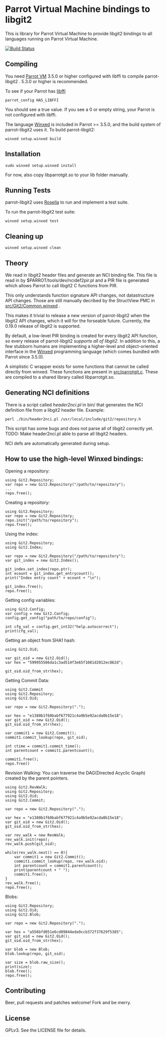 # Parrot Virtual Machine bindings to libgit2

This is library for Parrot Virtual Machine to provide libgit2 bindings to all
languages running on Parrot Virtual Machine.

[![Build Status](https://secure.travis-ci.org/letolabs/parrot-libgit2.png)](http://travis-ci.org/letolabs/parrot-libgit2)

## Compiling

You need [Parrot VM](http://parrot.org) 3.5.0 or higher configured with libffi
to compile parrot-libgit2 . 5.3.0 or higher is recommended.

To see if your Parrot has [libffi](http://sourceware.org/libffi/)

    parrot_config HAS_LIBFFI

You should see a true value. If you see a 0 or empty string, your Parrot is not
configured with libffi.

The language [Winxed](http://winxed.net) is included in Parrot >= 3.5.0, and
the build system of parrot-libgit2 uses it. To build parrot-libgit2:

    winxed setup.winxed build

## Installation

    sudo winxed setup.winxed install

For now, also copy libparrotgit.so to your lib folder manually.

## Running Tests

parrot-libgit2 uses [Rosella](http://whiteknight.github.com/Rosella/) to run
and implement a test suite.

To run the parrot-libgit2 test suite:

    winxed setup.winxed test

## Cleaning up

    winxed setup.winxed clean

## Theory

We read in libgit2 header files and generate an NCI binding file. This file is read
in by $PARROT/tools/dev/ncidef2pir.pl and a PIR file is generated which allows Parrot
to call libgit2 C functions from PIR.

This only understands function signature API changes, not datastructure API changes.
Those are still manually decribed by the StructView PMC in 
[src/Git2/Common.winxed](https://github.com/letolabs/parrot-libgit2/blob/master/src/Git2/Common.winxed) .

This makes it trivial to release a new version of parrot-libgit2 when the
libgit2 API changes, which it will for the forseable future. Currently, the
0.19.0 release of libgit2 is supported.

By default, a low-level PIR binding is created for every libgit2 API function, so every release
of parrot-libgit2 *supports all of libgit2*. In addition to this, a few stubborn humans
are implementing a higher-level and object-oriented interface in the [Winxed](http://winxed.net)
programming language (which comes bundled with Parrot since 3.5.0).

A simplistic C wrapper exists for some functions that cannot be called directly from winxed.
These functions are present in [src/parrotgit.c](https://github.com/letolabs/parrot-libgit2/blob/master/src/parrotgit.c).
These are compiled to a shared library called libparrotgit.so.

## Generating NCI definitions

There is a script called *header2nci.pl* in bin/ that generates the NCI
definition file from a libgit2 header file. Example:

    perl ./bin/header2nci.pl /usr/local/include/git2/repository.h
    

This script has some bugs and does not parse all of libgit2 correctly yet.
TODO: Make header2nci.pl able to parse all libgit2 headers.

NCI defs are automatically generated during setup.

## How to use the high-level Winxed bindings:

Opening a repository:

    using Git2.Repository;
    var repo = new Git2.Repository("/path/to/repository");
    ...
    repo.free();

Creating a repository:

    using Git2.Repository;
    var repo = new Git2.Repository;
    repo.init("/path/to/repository");
    repo.free();

Using the index:

    using Git2.Repository;
    using Git2.Index;

    var repo = new Git2.Repository("/path/to/repository");
    var git_index = new Git2.Index();

    git_index.set_index(repo.ptr);
    int ecount = git_index.get_entrycount();
    print("Index entry count" + ecount + "\n");

    git_index.free();
    repo.free();


Getting config variables:

    using Git2.Config;
    var config = new Git2.Config;
    config.get_config("path/to/repo/config");

    int cfg_val = config.get_int32("help.autocorrect");
    print(cfg_val);

Getting an object from SHA1 hash:

    using Git2.Oid;

    var git_oid = new Git2.Oid();
    var hex = "599955586da1c3ad514f3e65f1081d2012ec862d";

    git_oid.oid_from_str(hex);

Getting Commit Data:

    using Git2.Commit
    using Git2.Repository;
    using Git2.Oid;

    var repo = new Git2.Repository(".");

    var hex = "e1380b1f60babf677921c4a9b5e92acda0b15e18";
    var git_oid = new Git2.Oid();
    git_oid.oid_from_str(hex);

    var commit1 = new Git2.Commit();
    commit1.commit_lookup(repo, git_oid);

    int ctime = commit1.commit_time();
    int parentcount = commit1.parentcount();

    commit1.free();
    repo.free()

Revision Walking:
You can traverse the DAG(Directed Acyclic Graph) created by the parent pointers.
    
    using Git2.RevWalk;
    using Git2.Repository;
    using Git2.Oid;
    using Git2.Commit;

    var repo = new Git2.Repository(".");
    
    var hex = "e1380b1f60babf677921c4a9b5e92acda0b15e18";
    var git_oid = new Git2.Oid();
    git_oid.oid_from_str(hex);

    var rev_walk = new RevWalk;
    rev_walk.init(repo);
    rev_walk.push(git_oid);

    while(rev_walk.next() == 0){
        var commit1 = new Git2.Commit();
        commit1.commit_lookup(repo, rev_walk.oid);
        int parentcount = commit1.parentcount();
        print(parentcount + " ");
        commit1.free();
    }
    rev_walk.free();
    repo.free();

Blobs:

    using Git2.Repository;
    using Git2.Oid;
    using Git2.Blob;

    var repo = new Git2.Repository(".");

    var hex = "a556bfd051e6cd09844eda9ccb372f37629f5385";
    var git_oid = new Git2.Oid();
    git_oid.oid_from_str(hex);

    var blob = new Blob;
    blob.lookup(repo, git_oid);

    var size = blob.raw_size();
    print(size);
    blob.free();
    repo.free();

## Contributing

Beer, pull requests and patches welcome! Fork and be merry.

## License

GPLv3. See the LICENSE file for details.
